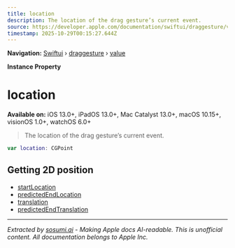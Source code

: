 ```yaml
---
title: location
description: The location of the drag gesture’s current event.
source: https://developer.apple.com/documentation/swiftui/draggesture/value/location
timestamp: 2025-10-29T00:15:27.644Z
---
```


**Navigation:** [Swiftui](/documentation/swiftui) › [draggesture](/documentation/swiftui/draggesture) › [value](/documentation/swiftui/draggesture/value)

**Instance Property**

# location

**Available on:** iOS 13.0+, iPadOS 13.0+, Mac Catalyst 13.0+, macOS 10.15+, visionOS 1.0+, watchOS 6.0+

> The location of the drag gesture’s current event.

```swift
var location: CGPoint
```

## Getting 2D position

- [startLocation](/documentation/swiftui/draggesture/value/startlocation)
- [predictedEndLocation](/documentation/swiftui/draggesture/value/predictedendlocation)
- [translation](/documentation/swiftui/draggesture/value/translation)
- [predictedEndTranslation](/documentation/swiftui/draggesture/value/predictedendtranslation)

---

*Extracted by [sosumi.ai](https://sosumi.ai) - Making Apple docs AI-readable.*
*This is unofficial content. All documentation belongs to Apple Inc.*

